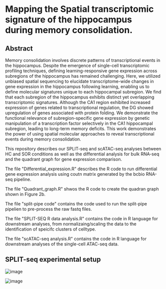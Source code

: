 # Mapping the Spatial transcriptomic signature of the hippocampus during memory consolidation.

## Abstract

Memory consolidation involves discrete patterns of transcriptional events in the hippocampus. Despite the emergence of single-cell transcriptomic profiling techniques, defining learning-responsive gene expression across subregions of the hippocampus has remained challenging. Here, we utilized unbiased spatial sequencing to elucidate transcriptome-wide changes in gene expression in the hippocampus following learning, enabling us to define molecular signatures unique to each hippocampal subregion. We find that each subregion of the hippocampus exhibits distinct yet overlapping transcriptomic signatures. Although the CA1 region exhibited increased expression of genes related to transcriptional regulation, the DG showed upregulation of genes associated with protein folding. We demonstrate the functional relevance of subregion-specific gene expression by genetic manipulation of a transcription factor selectively in the CA1 hippocampal subregion, leading to long-term memory deficits. This work demonstrates the power of using spatial molecular approaches to reveal transcriptional events during memory consolidation.



This repository describes our SPLIT-seq and scATAC-seq analyses between HC and SOR conditions as well as the differential analysis for bulk RNA-seq and the quadrant graph for gene expression comparison.

The file "Differential_expression.R" describes the R code to run differential gene expression analysis using coutn matrix generated by the bcbio RNA-seq pipeline.

The file "Quadrant_graph.R" shwos the R code to create the quadran graph shown in Figure 2b.

The file "split-pipe code" contains the code used to run the split-pipe pipelien to pre-process the raw fastq files.

The file "SPLIT-SEQ R data analysis.R" contains the code in R language for downstream analyses, from normalizaing/scaling the data to the identification of speicifc clusters of celltype.

The file "scATAC-seq analysis.R" contains the code in R language for downstream analyses of the single-cell ATAC-seq data.

## SPLIT-seq experimental setup

![image](https://github.com/YannVRB/SPLIT-seq-SOR-data-analysis/assets/69206510/18f9b9a1-cfbf-4a10-b1a0-00124eaf8dc7)


![image](https://github.com/YannVRB/SPLIT-seq-SOR-data-analysis/assets/69206510/02b16c05-d7d1-4498-945f-1d20c05a806b)
